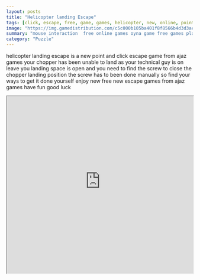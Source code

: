 ```yaml
---
layout: posts
title: "Helicopter landing Escape"
tags: [click, escape, free, game, games, helicopter, new, online, point, ajaz, landing, free, online, games, oyna, game, free, games, play, play, games]
image: "https://img.gamedistribution.com/c5c000b105ba401f8f8566b4d3d3acb7.jpg"
summary: "mouse interaction  free online games oyna game free games play play games"
category: "Puzzle"
---
```


helicopter landing escape is a new point and click escape game from ajaz games your chopper has been unable to land as your technical guy is on leave you landing space is open and you need to find the screw to close the chopper landing position the screw has to been done manually so find your ways to get it done yourself enjoy new free new escape games from ajaz games have fun good luck

<iframe width="100%" height="480px;" src="https://flash.gamedistribution.com?game=c5c000b105ba401f8f8566b4d3d3acb7"></iframe>